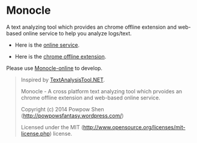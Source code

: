 Monocle
========

A text analyzing tool which provides an chrome offline extension and web-based online service to help you analyze logs/text.

 - Here is the [online service].

 - Here is the [chrome offline extension].

Please use [Monocle-online] to develop.

> Inspired by [TextAnalysisTool.NET].
>
> Monocle - A cross platform text analyzing tool which prvoides an chrome offline extension and web-based online service.
>
> Copyright (c) 2014 Powpow Shen (http://powpowsfantasy.wordpress.com/)
>
> Licensed under the MIT (http://www.opensource.org/licenses/mit-license.php) license.

[Monocle-online]: https://github.com/Powpow-Shen/Monocle-online/
[TextAnalysisTool.NET]: http://dlaa.me/TextAnalysisTool/ 
[online service]: http://powpow-shen.github.io/Monocle-online/
[chrome offline extension]: https://chrome.google.com/webstore/detail/monocle/jfkmdokenohpbpmabdgpehbdglfgphnm?utm_source=chrome-ntp-icon
